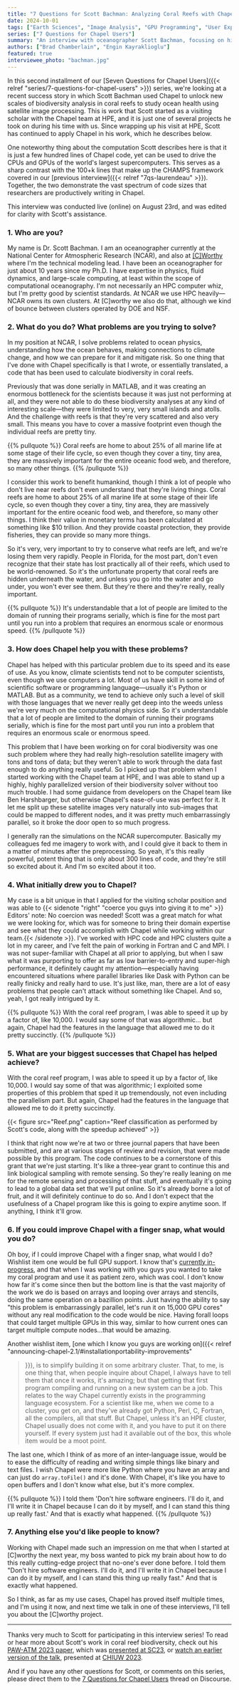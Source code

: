 ```yaml
---
title: "7 Questions for Scott Bachman: Analyzing Coral Reefs with Chapel"
date: 2024-10-01
tags: ["Earth Sciences", "Image Analysis", "GPU Programming", "User Experiences", "Interviews"]
series: ["7 Questions for Chapel Users"]
summary: "An interview with oceanographer Scott Bachman, focusing on his work to measure coral reef biodiversity using satellite image analysis"
authors: ["Brad Chamberlain", "Engin Kayraklioglu"]
featured: true
interviewee_photo: "bachman.jpg"
---
```


In this second installment of our [Seven Questions for Chapel
Users]({{< relref "series/7-questions-for-chapel-users" >}}) series,
we're looking at a recent success story in which Scott Bachman used
Chapel to unlock new scales of biodiversity analysis in coral reefs to
study ocean health using satellite image processing.  This is work
that Scott started as a visiting scholar with the Chapel team at HPE,
and it is just one of several projects he took on during his time with
us.  Since wrapping up his visit at HPE, Scott has continued to apply
Chapel in his work, which he describes below.

One noteworthy thing about the computation Scott describes here is
that it is just a few hundred lines of Chapel code, yet can be used to
drive the CPUs and GPUs of the world's largest supercomputers.  This
serves as a sharp contrast with the 100+k lines that make up the
CHAMPS framework covered in our [previous interview]({{< relref
"7qs-laurendeau" >}}).  Together, the two demonstrate the vast
spectrum of code sizes that researchers are productively writing in
Chapel.

This interview was conducted live (online) on August 23rd, and was
edited for clarity with Scott's assistance.


### 1. Who are you?

My name is Dr. Scott Bachman.  I am an oceanographer currently at the
National Center for Atmospheric Research (NCAR), and also at
[[C]Worthy](https://www.cworthy.org/) where I'm the technical modeling
lead.  I have been an oceanographer for just about 10 years since my
Ph.D.  I have expertise in physics, fluid dynamics, and large-scale
computing, at least within the scope of computational oceanography.
I'm not necessarily an HPC computer whiz, but I'm pretty good by
scientist standards.  At NCAR we use HPC heavily—NCAR owns its own
clusters.  At [C]worthy we also do that, although we kind of bounce
between clusters operated by DOE and NSF.


### 2. What do you do? What problems are you trying to solve?

In my position at NCAR, I solve problems related to ocean physics,
understanding how the ocean behaves, making connections to climate
change, and how we can prepare for it and mitigate risk.  So one thing
that I've done with Chapel specifically is that I wrote, or
essentially translated, a code that has been used to calculate
biodiversity in coral reefs.

Previously that was done serially in MATLAB, and it was creating an
enormous bottleneck for the scientists because it was just not
performing at all, and they were not able to do these biodiversity
analyses at any kind of interesting scale—they were limited to very,
very small islands and atolls.  And the challenge with reefs is that
they're very scattered and also very small.  This means you have to
cover a massive footprint even though the individual reefs are pretty
tiny.

{{% pullquote %}}
Coral reefs are home to about 25% of all marine life at some stage of
their life cycle, so even though they cover a tiny, tiny area, they
are massively important for the entire oceanic food web, and
therefore, so many other things.
{{% /pullquote %}}

I consider this work to benefit humankind, though I think a lot of
people who don't live near reefs don't even understand that they're
living things.  Coral reefs are home to about 25% of all marine life
at some stage of their life cycle, so even though they cover a tiny,
tiny area, they are massively important for the entire oceanic food
web, and therefore, so many other things.  I think their value in
monetary terms has been calculated at something like $10 trillion.
And they provide coastal protection, they provide fisheries, they can
provide so many more things.

So it's very, very important to try to conserve what reefs are left,
and we're losing them very rapidly.  People in Florida, for the most
part, don't even recognize that their state has lost practically all
of their reefs, which used to be world-renowned.  So it's the
unfortunate property that coral reefs are hidden underneath the water,
and unless you go into the water and go under, you won't ever see
them.  But they're there and they're really, really important.

{{% pullquote %}}
It's understandable that a lot of people are limited to the domain of
running their programs serially, which is fine for the most part until
you run into a problem that requires an enormous scale or enormous
speed.
{{% /pullquote %}}



### 3. How does Chapel help you with these problems?

Chapel has helped with this particular problem due to its speed and its
ease of use.  As you know, climate scientists tend not to be computer
scientists, even though we use computers a lot.  Most of us have skill
in some kind of scientific software or programming language—usually
it's Python or MATLAB.  But as a community, we tend to achieve only
such a level of skill with those languages that we never really get
deep into the weeds unless we're very much on the computational
physics side.  So it's understandable that a lot of people are limited
to the domain of running their programs serially, which is fine for
the most part until you run into a problem that requires an enormous
scale or enormous speed.

This problem that I have been working on for coral biodiversity was
one such problem where they had really high-resolution satellite
imagery with tons and tons of data; but they weren't able to work
through the data fast enough to do anything really useful.  So I
picked up that problem when I started working with the Chapel team at
HPE, and I was able to stand up a highly, highly parallelized version
of their biodiversity solver without too much trouble.  I had some
guidance from developers on the Chapel team like Ben Harshbarger, but
otherwise Chapel's ease-of-use was perfect for it.  It let me split up
these satellite images very naturally into sub-images that could be
mapped to different nodes, and it was pretty much embarrassingly
parallel, so it broke the door open to so much progress.

I generally ran the simulations on the NCAR supercomputer.  Basically
my colleagues fed me imagery to work with, and I could give it back to
them in a matter of minutes after the preprocessing.  So yeah, it's
this really powerful, potent thing that is only about 300 lines of
code, and they're still so excited about it.  And I'm so excited about
it too.


### 4. What initially drew you to Chapel?

My case is a bit unique in that I applied for the visiting scholar
position and was able to
{{< sidenote "right" "coerce you guys into giving it to me" >}}
Editors' note: No coercion was needed!  Scott was a great match for
what we were looking for, which was for someone to bring their domain
expertise and see what they could accomplish with Chapel while working
within our team.{{< /sidenote >}}. I've worked with HPC code and HPC
clusters quite a lot in my career, and I've felt the pain of working
in Fortran and C and MPI.  I was not super-familiar with Chapel at all
prior to applying, but when I saw what it was purporting to offer as
far as low barrier-to-entry and super-high performance, it definitely
caught my attention—especially having encountered situations where
parallel libraries like Dask with Python can be really finicky and
really hard to use.  It's just like, man, there are a lot of easy
problems that people can't attack without something like Chapel.  And
so, yeah, I got really intrigued by it.


{{% pullquote %}}
With the coral reef program, I was able to speed it up by a factor of,
like 10,000. I would say some of that was algorithmic... but again,
Chapel had the features in the language that allowed me to do it
pretty succinctly.
{{% /pullquote %}}


### 5. What are your biggest successes that Chapel has helped achieve?

With the coral reef program, I was able to speed it up by a factor of,
like 10,000.  I would say some of that was algorithmic; I exploited
some properties of this problem that sped it up tremendously, not even
including the parallelism part.  But again, Chapel had the features in
the language that allowed me to do it pretty succinctly.

{{< figure src="Reef.png" caption="Reef classification as performed by Scott's code, along with the speedup achieved" >}}

I think that right now we're at two or three journal papers that have
been submitted, and are at various stages of review and revision, that
were made possible by this program.  The code continues to be a
cornerstone of this grant that we're just starting.  It's like a
three-year grant to continue this and link biological sampling with
remote sensing.  So they're really leaning on me for the remote
sensing and processing of that stuff, and eventually it's going to
lead to a global data set that we'll put online.  So it's already
borne a lot of fruit, and it will definitely continue to do so.  And I
don't expect that the usefulness of a Chapel program like this is
going to expire anytime soon.  If anything, I think it'll grow.


### 6. If you could improve Chapel with a finger snap, what would you do?

Oh boy, if I could improve Chapel with a finger snap, what would I do?
Wishlist item one would be full GPU support.  I know that's [currently
in-progress](https://chapel-lang.org/blog/series/gpu-programming-in-chapel/),
and that when I was working with you guys you wanted to take my coral
program and use it as patient zero, which was cool.  I don't know how
far it's come since then but the bottom line is that the vast majority
of the work we do is based on arrays and looping over arrays and
stencils, doing the same operation on a bazillion points.  Just having
the ability to say "this problem is embarrassingly parallel, let's run
it on 15,000 GPU cores" without any real modification to the code
would be nice.  Having forall loops that could target multiple GPUs in
this way, similar to how current ones can target multiple compute
nodes...that would be amazing.

Another wishlist item, [one which I know you guys are working on]({{<
relref "announcing-chapel-2.1/#installationportability-improvements"
>}}), is to simplify building it on some arbitrary cluster.  That, to
me, is one thing that, when people inquire about Chapel, I always have
to tell them that once it works, it's amazing; but that getting that
first program compiling and running on a new system can be a job.
This relates to the way Chapel currently exists in the programming
language ecosystem.  For a scientist like me, when we come to a
cluster, you get on, and they've already got Python, Perl, C, Fortran,
all the compilers, all that stuff.  But Chapel, unless it's an HPE
cluster, Chapel usually does not come with it, and you have to put it
on there yourself.  If every system just had it available out of the
box, this whole item would be a moot point.

The last one, which I think of as more of an inter-language issue,
would be to ease the difficulty of reading and writing simple things
like binary and text files.  I wish Chapel were more like Python where
you have an array and can just do `array.toFile()` and it's done.
With Chapel, it's like you have to open buffers and I don't know what
else, but it's more complex.

{{% pullquote %}}
I told them 'Don't hire software engineers.  I'll do it, and I'll
write it in Chapel because I can do it by myself, and I can stand this
thing up really fast.'  And that is exactly what happened.
{{% /pullquote %}}


### 7. Anything else you'd like people to know?

Working with Chapel made such an impression on me that when I started
at [C]worthy the next year, my boss wanted to pick my brain about how
to do this really cutting-edge project that no-one's ever done before.
I told them "Don't hire software engineers.  I'll do it, and I'll
write it in Chapel because I can do it by myself, and I can stand this
thing up really fast."  And that is exactly what happened.

So I think, as far as my use cases, Chapel has proved itself multiple
times, and I'm using it now, and next time we talk in one of these
interviews, I'll tell you about the [C]worthy project.

---

Thanks very much to Scott for participating in this interview series!
To read or hear more about Scott's work in coral reef biodiversity,
check out his [PAW-ATM 2023
paper](https://dl.acm.org/doi/abs/10.1145/3624062.3624599), which was
[presented at
SC23](https://chapel-lang.org/presentations/Bachman-PAW-ATM.pdf), or
[watch an earlier version of the talk](https://youtu.be/lJhh9KLL2X0),
presented at [CHIUW 2023](https://chapel-lang.org/CHIUW2023.html).

And if you have any other questions for Scott, or comments on this
series, please direct them to the [7 Questions for Chapel
Users](https://chapel.discourse.group/t/7-questions-for-chapel-users-series-questions-comments/37200)
thread on Discourse.
